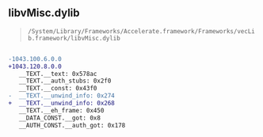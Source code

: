 ## libvMisc.dylib

> `/System/Library/Frameworks/Accelerate.framework/Frameworks/vecLib.framework/libvMisc.dylib`

```diff

-1043.100.6.0.0
+1043.120.8.0.0
   __TEXT.__text: 0x578ac
   __TEXT.__auth_stubs: 0x2f0
   __TEXT.__const: 0x43f0
-  __TEXT.__unwind_info: 0x274
+  __TEXT.__unwind_info: 0x268
   __TEXT.__eh_frame: 0x450
   __DATA_CONST.__got: 0x8
   __AUTH_CONST.__auth_got: 0x178

```
